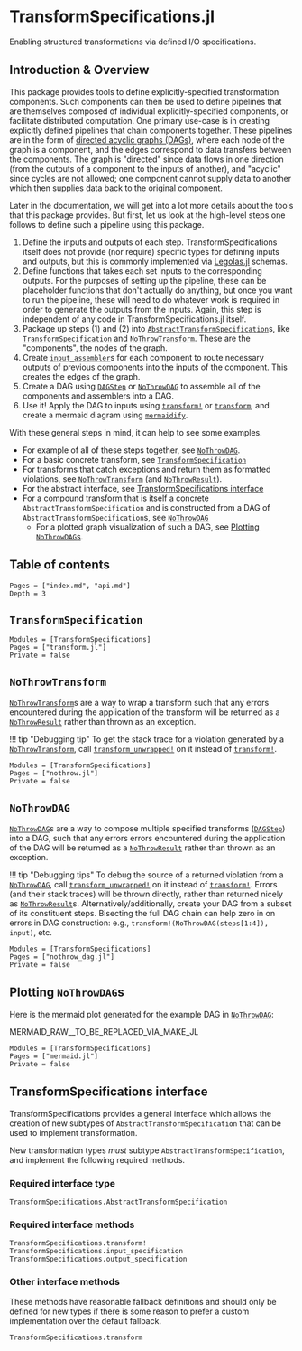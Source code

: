 # TransformSpecifications.jl

Enabling structured transformations via defined I/O specifications.

## Introduction & Overview

This package provides tools to define explicitly-specified transformation components. Such components can then be used to define pipelines that are themselves composed of individual explicitly-specified components, or facilitate distributed computation.
One primary use-case is in creating explicitly defined pipelines that chain components together. These pipelines are in the form of [directed acyclic graphs (DAGs)](https://en.wikipedia.org/wiki/Directed_acyclic_graph),
where each node of the graph is a component, and the edges correspond to data transfers between the components.
The graph is "directed" since data flows in one direction (from the outputs of a component to the inputs of another),
and "acyclic" since cycles are not allowed; one component cannot supply data to another which then supplies data back
to the original component.

Later in the documentation, we will get into a lot more details about the tools that this package provides. But first,
let us look at the high-level steps one follows to define such a pipeline using this package.

1. Define the inputs and outputs of each step. TransformSpecifications itself does not provide (nor require) specific types for defining inputs and outputs, but this is commonly implemented via [Legolas.jl](https://github.com/beacon-biosignals/Legolas.jl) schemas.
2. Define functions that takes each set inputs to the corresponding outputs. For the purposes of setting up the pipeline, these can be placeholder functions that don't actually do anything, but once you want to run the pipeline, these will need to do whatever work is required in order to generate the outputs from the inputs. Again, this step is independent of any code in TransformSpecifications.jl itself.
3. Package up steps (1) and (2) into [`AbstractTransformSpecification`](@ref)s, like [`TransformSpecification`](@ref) and [`NoThrowTransform`](@ref). These are the "components", the nodes of the graph.
4. Create [`input_assembler`](@ref)s for each component to route necessary outputs of previous components into the inputs of the component. This creates the edges of the graph.
5. Create a DAG using [`DAGStep`](@ref) or [`NoThrowDAG`](@ref) to assemble all of the components and assemblers into a DAG.
6. Use it! Apply the DAG to inputs using [`transform!`](@ref) or [`transform`](@ref), and create a mermaid diagram using [`mermaidify`](@ref).

With these general steps in mind, it can help to see some examples.

- For example of all of these steps together, see [`NoThrowDAG`](@ref).
- For a basic concrete transform, see [`TransformSpecification`](@ref)
- For transforms that catch exceptions and return them as formatted violations, see [`NoThrowTransform`](@ref) (and [`NoThrowResult`](@ref)).
- For the abstract interface, see [TransformSpecifications interface](@ref)
- For a compound transform that is itself a concrete `AbstractTransformSpecification` and is constructed from a DAG of `AbstractTransformSpecification`s, see [`NoThrowDAG`](@ref)
    - For a plotted graph visualization of such a DAG, see [Plotting `NoThrowDAG`s](@ref).

## Table of contents

```@contents
Pages = ["index.md", "api.md"]
Depth = 3
```

## `TransformSpecification`

```@autodocs
Modules = [TransformSpecifications]
Pages = ["transform.jl"]
Private = false
```

## `NoThrowTransform`

[`NoThrowTransform`](@ref)s are a way to wrap a transform such that any errors encountered during the application of the transform will be returned as a [`NoThrowResult`](@ref) rather than thrown as an exception.

!!! tip "Debugging tip"
   To get the stack trace for a violation generated by a [`NoThrowTransform`](@ref), call [`transform_unwrapped!`](@ref) on it instead of [`transform!`](@ref).

```@autodocs
Modules = [TransformSpecifications]
Pages = ["nothrow.jl"]
Private = false
```

## `NoThrowDAG`

[`NoThrowDAG`](@ref)s are a way to compose multiple specified transforms ([`DAGStep`](@ref)) into a DAG, such that any errors errors encountered during the application of the DAG will be returned as a [`NoThrowResult`](@ref) rather than thrown as an exception.

!!! tip "Debugging tips"
    To debug the source of a returned violation from a [`NoThrowDAG`](@ref), call [`transform_unwrapped!`](@ref) on it instead of [`transform!`](@ref). Errors (and their stack traces) will be thrown directly, rather than returned nicely as [`NoThrowResult`](@ref)s. Alternatively/additionally, create your DAG from a subset of its constituent steps. Bisecting the full DAG chain can help zero in on errors in DAG construction: e.g.,  `transform!(NoThrowDAG(steps[1:4]), input)`, etc.

```@autodocs
Modules = [TransformSpecifications]
Pages = ["nothrow_dag.jl"]
Private = false
```

## Plotting `NoThrowDAG`s

Here is the mermaid plot generated for the example DAG in [`NoThrowDAG`](@ref):

MERMAID_RAW__TO_BE_REPLACED_VIA_MAKE_JL

```@autodocs
Modules = [TransformSpecifications]
Pages = ["mermaid.jl"]
Private = false
```

## TransformSpecifications interface

TransformSpecifications provides a general interface which allows the creation of new subtypes of `AbstractTransformSpecification`
that can be used to implement transformation.

New transformation types *must* subtype `AbstractTransformSpecification`, and implement the following required methods.

### Required interface type

```@docs
TransformSpecifications.AbstractTransformSpecification
```

### Required interface methods

```@docs
TransformSpecifications.transform!
TransformSpecifications.input_specification
TransformSpecifications.output_specification
```

### Other interface methods

These methods have reasonable fallback definitions and should only be defined for new types if there is some reason
to prefer a custom implementation over the default fallback.

```@docs
TransformSpecifications.transform
```
